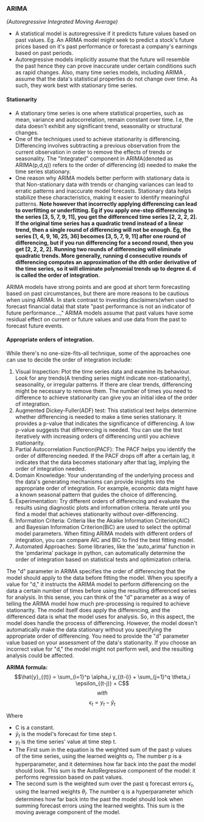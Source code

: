 ### ARIMA
_(Autoregressive Integrated Moving Average)_
- A statistical model is autoregressive if it predicts future values based on past values. Eg. An ARIMA  model might seek to predict a stock's future prices based on it's past performance or forecast a company's earnings based on past periods. 
- Autoregressive models implicitly assume that the future will resemble the past hence they can prove inaccurate under certain conditions such as rapid changes. Also, many time series models, including ARIMA  , assume that the data's statistical properties do not change over time. As such, they work best with stationary time series. 

#### Stationarity
- A stationary time series is one where statistical properties, such as mean, variance and autocorrelation, remain constant over time. I.e, the data doesn't exhibit any significant trend, seasonality or structural changes. 
- One of the techniques used to achieve stationarity is differencing. Differencing involves subtracting a previous observation from the current observation in order to remove the effects of trends or seasonality. The "Integrated" component in ARIMA(denoted as ARIMA(p,d,q)) refers to the order of differencing (d) needed to make the time series stationary.
- One reason why ARIMA models better perform with stationary data is that Non-stationary data with trends or changing variances can lead to erratic patterns and inaccurate model forecasts. Stationary data helps stabilize these characteristics, making it easier to identify meaningful patterns.
<strong>Note however that incorrectly applying differencing can lead to overfitting or underfitting. Eg if you apply one-step differencing to the series [3, 5, 7, 9, 11], you get the differenced time series [2, 2, 2, 2]. If the original time series has a quadratic trend instead of a linear trend, then a single round of differencing will not be enough. Eg, the series [1, 4, 9, 16, 25, 36] becomes [3, 5, 7, 9, 11] after one round of differencing, but if you run differencing for a second round, then you get [2, 2, 2, 2]. Running two rounds of differencing will eliminate quadratic trends. More generally, running d consecutive rounds of differencing computes an approximation of the dth order derivative of the time series, so it will eliminate polynomial trends up to degree d. d is called the order of integration.</strong>

ARIMA models have strong points and are good at short term forecasting based on past circumstances, but there are more reasons to be cautious when using ARIMA. In stark contrast to investing disclaimers(when used to forecast financial data) that state "past performance is not an indicator of future performance...," ARIMA models assume that past values have some residual effect on current or future values and use data from the past to forecast future events.

#### Appropriate orders of integration.
While there's no one-size-fits-all technique, some of the approaches one can use to decide the order of integration include:
1. Visual Inspection: Plot the time series data and examine its behaviour. Look for any trends(A trending series might indicate non-stationarity), seasonality, or irregular patterns. If there are clear trends, differencing might be necessary to remove them. The number of times you need to difference to achieve stationarity can give you an initial idea of the order of integration. 
2. Augmented Dickey-Fuller(ADF) test: This statistical test helps determine whether differencing is needed to make a time series stationary. It provides a p-value that indicates the significance of differencing. A low p-value suggests that differencing is needed. You can use the test iteratively with increasing orders of differencing until you achieve stationarity.
3. Partial Autocorrelation Function(PACF): The PACF helps you identify the order of differencing needed. If the PACF drops off after a certain lag, it indicates that the data becomes stationary after that lag, implying the order of integration needed.
4. Domain Knowledge: Your understanding of the underlying process and the data's generating mechanisms can provide insights into the appropriate order of integration. For example, economic data might have a known seasonal pattern that guides the choice of differencing.
5. Experimentation: Try different orders of differencing and evaluate the results using diagnostic plots and information criteria. Iterate until you find a model that achieves stationarity without over-differencing.
6. Information Criteria: Criteria like the Akaike Information Criterion(AIC) and Bayesian Information Criterion(BiC) are used to select the optimal model parameters. When fitting ARIMA models with different orders of integration, you can compare AIC and BIC to find the best fitting model.
7. Automated Approaches: Some libraries, like the 'auto_arima' function in the 'pmdarima' package in python, can automatically determine the order of integration based on statistical tests and optimization criteria.

The "d" parameter in ARIMA specifies the order of differencing that the model should apply to the data before fitting the model. When you specify a value for "d," it instructs the ARIMA model to perform differencing on the data a certain number of times before using the resulting differenced series for analysis.
In this sense, you can think of the "d" parameter as a way of telling the ARIMA model how much pre-processing is required to achieve stationarity. The model itself does apply the differencing, and the differenced data is what the model uses for analysis. So, in this aspect, the model does handle the process of differencing.
However, the model doesn't automatically make the data stationary without you specifying the appropriate order of differencing. You need to provide the "d" parameter value based on your assessment of the data's stationarity. If you choose an incorrect value for "d," the model might not perform well, and the resulting analysis could be affected.

**ARIMA formula:**
$$\hat{y}_{(t)} = \sum_{i=1}^p \alpha_i y_{(t-i)} + \sum_{j=1}^q \theta_i \epsilon_{(t-j)} + C$$
$$with$$ 
$$\epsilon_t = y_t - \hat{y}_t$$

Where
- C is a constant. 
- $\hat{y}_t$ is the model's forecast for time step t.
- $y_t$ is the time series' value at time step t.
- The First sum in the equation is the weighted sum of the past p values of the time series, using the learned weights $\alpha_i$. The number p is a hyperparameter, and it determines how far back into the past the model should look. This sum is the AutoRegressive component of the model: it performs regression based on past values.
- The second sum is the weighted sum over the past q forecast errors $\epsilon_t$, using the learned weights $\theta_i$. The number q is a hyperparameter which determines how far back into the past the model should look when summing forecast errors using the learned weights. This sum is the moving average component of the model.
